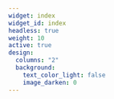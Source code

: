```yaml
---
widget: index
widget_id: index
headless: true
weight: 10
active: true
design:
  columns: "2"
  background:
    text_color_light: false
    image_darken: 0
---
```

